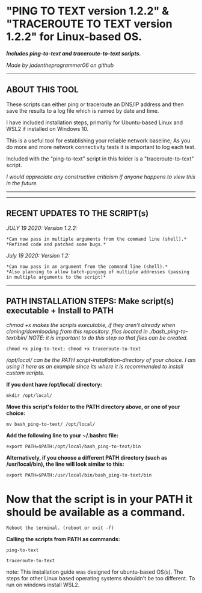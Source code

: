 # "PING TO TEXT version 1.2.2" & "TRACEROUTE TO TEXT version 1.2.2" for Linux-based OS.
***Includes ping-to-text and traceroute-to-text scripts.***

*Made by jadentheprogrammer06 on github*
 
---------------------------------------------------
ABOUT THIS TOOL
---------------------------------------------------
These scripts can either ping or traceroute an
DNS/IP address and then save the results to
a log file which is named by date and time.

I have included installation steps, primarily for Ubuntu-based Linux and WSL2 if installed on Windows 10.

This is a useful tool for establishing your reliable network baseline; As you do more and more network connectivity tests it is important to log each test.

Included with the "ping-to-text" script in this folder is a "traceroute-to-text" script.

*I would appreciate any constructive criticism if anyone happens to view this in the future.*

---------------------------------------------------
----------------------------------------------------
RECENT UPDATES TO THE SCRIPT(s)
----------------------------------------------------
*JULY 19 2020: Version 1.2.2:* 

	*Can now pass in multiple arguments from the command line (shell).*
	*Refined code and patched some bugs.*

*July 19 2020: Version 1.2:*

	*Can now pass in an argument from the command line (shell).*
	*Also planning to allow batch-pinging of multiple addresses (passing in multiple arguments to the script)*

----------------------------------------------------
PATH INSTALLATION STEPS:  Make script(s) executable + Install to PATH
----------------------------------------------------
*chmod +x makes the scripts executable, if they aren't already when cloning/downloading from this repository.*
*files located in ./bash_ping-to-text/bin/*
*NOTE: it is important to do this step so that files can be created.*

	chmod +x ping-to-text; chmod +x traceroute-to-text

*/opt/local/ can be the PATH script-installation-directory of your choice. I am using it here as an example since its where it is recommended to install custom scripts.*


**If you dont have /opt/local/ directory:**

	mkdir /opt/local/


**Move this script's folder to the PATH directory above, or one of your choice:**

	mv bash_ping-to-text/ /opt/local/


**Add the following line to your ~/.bashrc file:**

	export PATH=$PATH:/opt/local/bash_ping-to-text/bin

**Alternatively, if you choose a different PATH directory (such as /usr/local/bin), the line will look similar to this:**

	export PATH=$PATH:/usr/local/bin/bash_ping-to-text/bin

# Now that the script is in your PATH it should be available as a command.
	Reboot the terminal. (reboot or exit -f)

**Calling the scripts from PATH as commands:**

	ping-to-text

	traceroute-to-text

note: This installation guide was designed for ubuntu-based OS(s). The steps for other Linux based operating systems shouldn't be too different. To run on windows install WSL2.
